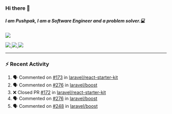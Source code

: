### Hi there 👋

##### I am Pushpak, I am a Software Engineer and a problem solver.💻

<a href='https://twitter.com/pushpak1300'><a href="https://pushpak1300.me/" target="_blank">
  <img src="https://img.shields.io/badge/website-%23E34F26.svg?&style=for-the-badge" />
</a> 
 
 <a href="https://twitter.com/pushpak1300" target="_blank">
  <img src="https://img.shields.io/badge/twitter-%231DA1F2.svg?&style=for-the-badge&logo=twitter&logoColor=white" />
</a> 

<a href="https://www.linkedin.com/in/pushpak-c-286b17b1/" target="_blank">
  <img src="https://img.shields.io/badge/linkedin-%230077B5.svg?&style=for-the-badge&logo=linkedin&logoColor=white" />
</a> 

<a href="https://dev.to/pushpak1300/" target="_blank">
  <img src="http://img.shields.io/badge/dev.to-gray?style=for-the-badge&logo=dev.to&?logoColor=white?logoWidth=100?label=" />
</a> 


</p>

---

### ⚡ Recent Activity

<!--START_SECTION:activity-->
1. 🗣 Commented on [#173](https://github.com/laravel/react-starter-kit/pull/173#issuecomment-3338214782) in [laravel/react-starter-kit](https://github.com/laravel/react-starter-kit)
2. 🗣 Commented on [#276](https://github.com/laravel/boost/issues/276#issuecomment-3334865560) in [laravel/boost](https://github.com/laravel/boost)
3. ❌ Closed PR [#172](https://github.com/laravel/react-starter-kit/pull/172) in [laravel/react-starter-kit](https://github.com/laravel/react-starter-kit)
4. 🗣 Commented on [#276](https://github.com/laravel/boost/issues/276#issuecomment-3332940257) in [laravel/boost](https://github.com/laravel/boost)
5. 🗣 Commented on [#248](https://github.com/laravel/boost/issues/248#issuecomment-3328683512) in [laravel/boost](https://github.com/laravel/boost)
<!--END_SECTION:activity-->

